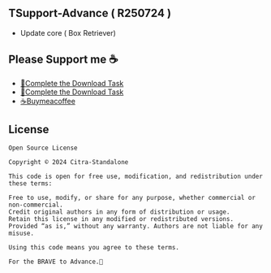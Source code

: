 ## TSupport-Advance ( R250724 )
- Update core ( Box Retriever)

## Please Support me ☕
- [📁Complete the Download Task](https://upfiles.com/kdkkd)
- [📁Complete the Download Task](https://upfiles.com/Cq2E)
- [☕Buymeacoffee](https://coff.ee/citra_standalone)

## License

```
Open Source License

Copyright © 2024 Citra-Standalone

This code is open for free use, modification, and redistribution under these terms:

Free to use, modify, or share for any purpose, whether commercial or non-commercial.
Credit original authors in any form of distribution or usage.
Retain this license in any modified or redistributed versions.
Provided “as is,” without any warranty. Authors are not liable for any misuse.

Using this code means you agree to these terms.
```
```
For the BRAVE to Advance.🍻
```
